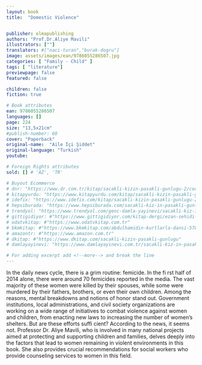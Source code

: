 ```yaml
---
layout: book
title:  "Domestic Violence"


publisher: elmapublishing
authors: "Prof.Dr.Aliye Mavili"
illustrators: [""]
translators: #["naci-turan","burak-dogru"]
image: assets/images/ean/9786055286507.jpg
categories: [ "Family - Child" ]
tags: [ "literature"]
previewpage: false
featured: false

children: false
fiction: true

# Book attributes
ean: 9786055286507
languages: []
page: 224
size: "13,5x21cm"
#publish-number: 60
cover: "Paperback"
original-name:  "Aile İçi Şiddet"
original-language: "Turkish"
youtube:

# Foreign Rights attributes
sold: [] # 'AZ', 'TR'

# Buyout Ecommerce
# dnr: "https://www.dr.com.tr/kitap/sacakli-kizin-pasakli-gunlugu-2/cocuk-ve-genclik/genclik-10-yas/roman-oyku/urunno=0001893059001"
# kitapyurdu: "https://www.kitapyurdu.com/kitap/sacakli-kizin-pasakli-gunlugu-2-/560122.html&filter_name=Sa%C3%A7akl%C4%B1+K%C4%B1z%27%C4%B1n+Pasakl%C4%B1+G%C3%BCnl%C3%BC%C4%9F%C3%BC+2"
# idefix: "https://www.idefix.com/kitap/sacakli-kizin-pasakli-gunlugu-2/cocuk-ve-genclik/genclik-10-yas/roman-oyku/urunno=0001893059001"
# hepsiburada: "https://www.hepsiburada.com/sacakli-kiz-in-pasakli-gunlugu-2-damla-yayinevi-p-HBV000012ER86"
# trendyol: "https://www.trendyol.com/genc-damla-yayinevi/sacakli-kiz-in-pasakli-gunlugu-2-p-54825777"
# gittigidiyor: #"https://www.gittigidiyor.com/kitap-dergi/ezan-sehidi-adnan-menderes_pdp_732728793"
# odatvkitap: #"https://www.odatvkitap.com.tr"
# bkmkitap: #"https://www.bkmkitap.com/abdulhamidin-kurtlarla-dansi-578226"
# amazontr: #"https://www.amazon.com.tr"
# dkitap: #"https://www.dkitap.com/sacakli-kizin-pasakli-gunlugu"
# damlayayinevi: "https://www.damlayayinevi.com.tr/sacakli-kiz-in-pasakli-gunlugu-2-bu-iste-bi-terslik-var"

# For adding excerpt add <!--more--> and break the line
---
```

In the daily news cycle, there is a grim routine:
femicide. In the fi rst half of 2014 alone, there were
around 70 femicides reported in the media. The
vast majority of these women were killed by their
spouses, while some were murdered by their fathers, brothers, or even their own children. Among
the reasons, mental breakdowns and notions of
honor stand out.
Government institutions, local administrations,
and civil society organizations are working on a
wide range of initiatives to combat violence against
women and children, from enacting new laws to
increasing the number of women’s shelters. But
are these efforts suffi cient? According to the news,
it seems not.
Professor Dr. Aliye Mavili, who is involved in
many national projects aimed at protecting and
supporting children and families, delves deeply into
the factors that lead to women remaining in violent environments in this book. She also provides
crucial recommendations for social workers who
provide counseling services to women in this field.
<!--more--> 

